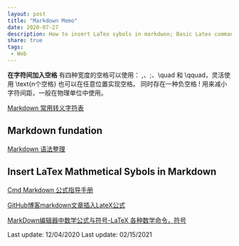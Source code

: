 ```yaml
---
layout: post
title: "Markdown Memo"
date: 2020-07-27
description: How to insert LaTex sybols in markdwon; Basic Latex commands
share: true
tags:
 - Web
---
```


**在字符间加入空格**
有四种宽度的空格可以使用： \,、\;、\quad 和 \qquad，灵活使用 \text{n个空格} 也可以在任意位置实现空格。
同时存在一种负空格 \! 用来减小字符间距，一般在物理单位中使用。

[Markdown 常用转义字符表](https://www.jianshu.com/p/1dd8633f3f5e)

## Markdown fundation
[Markdown 语法整理](https://symphonyh.github.io/cloudblog/2017/01/27/used-markdown/)

## Insert LaTex Mathmetical Sybols in Markdown
[Cmd Markdown 公式指导手册](https://www.zybuluo.com/codeep/note/163962)

[GitHub博客markdown文章插入LateX公式](https://gongenbo.github.io/2020/07/17/github_page_add_latex_formula/)

[MarkDown编辑器中数学公式与符号-LaTeX 各种数学命令，符号](https://blog.nowcoder.net/n/7d5d9ff47af74c288d19ba29e88c5643)

Last update: 12/04/2020
Last update: 02/15/2021